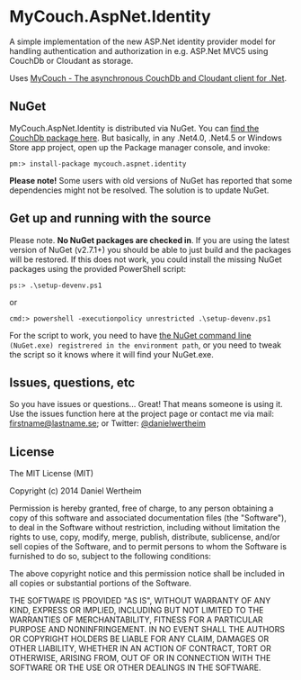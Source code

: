 # MyCouch.AspNet.Identity #
A simple implementation of the new ASP.Net identity provider model for handling authentication and authorization in e.g. ASP.Net MVC5 using CouchDb or Cloudant as storage.

Uses [MyCouch - The asynchronous CouchDb and Cloudant client for .Net](https://github.com/danielwertheim/mycouch).

## NuGet ##
MyCouch.AspNet.Identity is distributed via NuGet. You can [find the CouchDb package here](https://nuget.org/packages/MyCouch.AspNet.Identity/). But basically, in any .Net4.0, .Net4.5 or Windows Store app project, open up the Package manager console, and invoke:

    pm:> install-package mycouch.aspnet.identity

**Please note!** Some users with old versions of NuGet has reported that some dependencies might not be resolved. The solution is to update NuGet.

## Get up and running with the source ##
Please note. **No NuGet packages are checked in**. If you are using the latest version of NuGet (v2.7.1+) you should be able to just build and the packages will be restored. If this does not work, you could install the missing NuGet packages using the provided PowerShell script:

    ps:> .\setup-devenv.ps1

or

    cmd:> powershell -executionpolicy unrestricted .\setup-devenv.ps1

For the script to work, you need to have [the NuGet command line](http://nuget.codeplex.com/releases) `(NuGet.exe) registrered in the environment path`, or you need to tweak the script so it knows where it will find your NuGet.exe.

## Issues, questions, etc ##
So you have issues or questions... Great! That means someone is using it. Use the issues function here at the project page or contact me via mail: firstname@lastname.se; or Twitter: [@danielwertheim](https://twitter.com/danielwertheim)

## License ##
The MIT License (MIT)

Copyright (c) 2014 Daniel Wertheim

Permission is hereby granted, free of charge, to any person obtaining a copy of this software and associated documentation files (the "Software"), to deal in the Software without restriction, including without limitation the rights to use, copy, modify, merge, publish, distribute, sublicense, and/or sell copies of the Software, and to permit persons to whom the Software is furnished to do so, subject to the following conditions:

The above copyright notice and this permission notice shall be included in all copies or substantial portions of the Software.

THE SOFTWARE IS PROVIDED "AS IS", WITHOUT WARRANTY OF ANY KIND, EXPRESS OR IMPLIED, INCLUDING BUT NOT LIMITED TO THE WARRANTIES OF MERCHANTABILITY, FITNESS FOR A PARTICULAR PURPOSE AND NONINFRINGEMENT. IN NO EVENT SHALL THE AUTHORS OR COPYRIGHT HOLDERS BE LIABLE FOR ANY CLAIM, DAMAGES OR OTHER LIABILITY, WHETHER IN AN ACTION OF CONTRACT, TORT OR OTHERWISE, ARISING FROM, OUT OF OR IN CONNECTION WITH THE SOFTWARE OR THE USE OR OTHER DEALINGS IN THE SOFTWARE.
